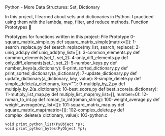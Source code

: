Python - More Data Structures: Set, Dictionary

In this project, I learned about sets and dictionaries in Python. I practiced using them with the lambda, map, filter, and reduce methods.
Function Prototypes 💾

Prototypes for functions written in this project:
File 	   Prototype
0-square_matrix_simple.py	def square_matrix_simple(matrix=[]):
1-search_replace.py 		def search_replace(my_list, search, replace):
2-uniq_add.py 			def uniq_add(my_list=[]):
3-common_elements.py 		def common_elements(set_1, set_2):
4-only_diff_elements.py 	def only_diff_elements(set_1, set_2):
5-number_keys.py 		def number_keys(a_dictionary):
6-print_sorted_dictionary.py 	def print_sorted_dictionary(a_dictionary):
7-update_dictionary.py 		def update_dictionary(a_dictionary, key, value):
8-simple_delete.py 		def simple_delete(a_dictionary, key=""):
9-multiply_by_2.py 		def multiply_by_2(a_dictionary):
10-best_score.py 		def best_score(a_dictionary):
11-mutiply_list_map.py 		def mutiply_list_map(my_list=[], number=0):
12-roman_to_int.py 		def roman_to_int(roman_string):
100-weight_average.py 		def weight_average(my_list=[]):
101-square_matrix_map.py 	def square_matrix_map(matrix=[]):
102-complex_delete.py 		def complex_delete(a_dictionary, value):
103-python.c 			

    void print_python_list(PyObject *p);
    void print_python_bytes(PyObject *p);